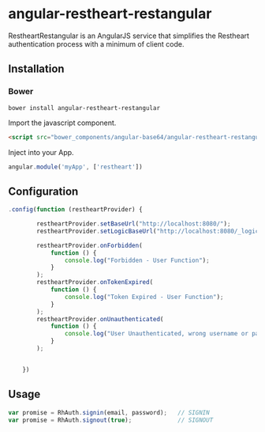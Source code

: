 # angular-restheart-restangular

RestheartRestangular is an AngularJS service that simplifies the Restheart authentication process with a minimum of client code.


## Installation

### Bower

```
bower install angular-restheart-restangular
```

Import the javascript component.

```html
<script src="bower_components/angular-base64/angular-restheart-restangular.js"></script>
```

Inject into your App.

```javascript
angular.module('myApp', ['restheart'])
```



## Configuration

```javascript
.config(function (restheartProvider) {

        restheartProvider.setBaseUrl("http://localhost:8080/");
        restheartProvider.setLogicBaseUrl("http://localhost:8080/_logic");

        restheartProvider.onForbidden(
            function () {
                console.log("Forbidden - User Function");
            }
        );
        restheartProvider.onTokenExpired(
            function () {
                console.log("Token Expired - User Function");
            }
        );
        restheartProvider.onUnauthenticated(
            function () {
                console.log("User Unauthenticated, wrong username or password - User Function");
            }
        );


    })
```

## Usage

```javascript
var promise = RhAuth.signin(email, password);   // SIGNIN
var promise = RhAuth.signout(true);             // SIGNOUT
```

